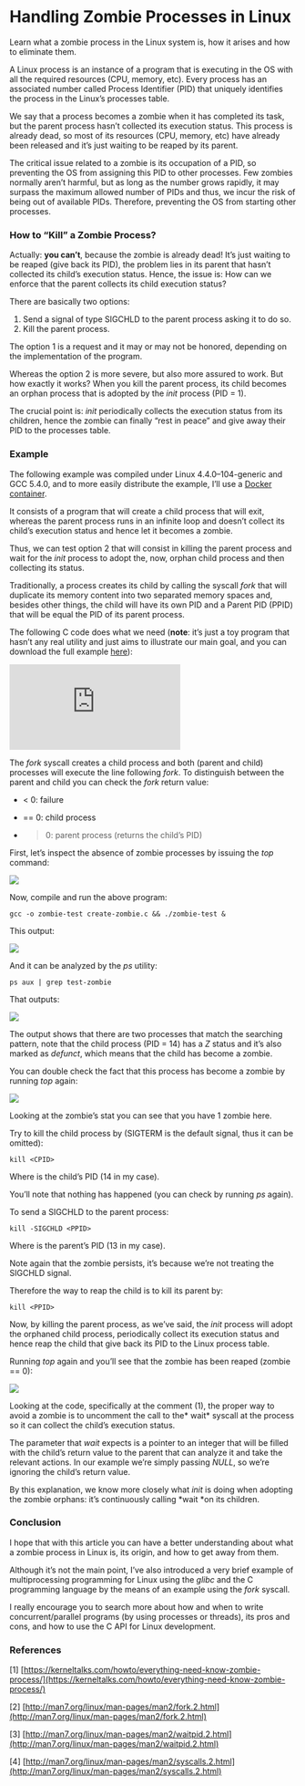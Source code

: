 
# Handling Zombie Processes in Linux

Learn what a zombie process in the Linux system is, how it arises and how to eliminate them.

A Linux process is an instance of a program that is executing in the OS with all the required resources (CPU, memory, etc). Every process has an associated number called Process Identifier (PID) that uniquely identifies the process in the Linux’s processes table.

We say that a process becomes a zombie when it has completed its task, but the parent process hasn’t collected its execution status. This process is already dead, so most of its resources (CPU, memory, etc) have already been released and it’s just waiting to be reaped by its parent.

The critical issue related to a zombie is its occupation of a PID, so preventing the OS from assigning this PID to other processes. Few zombies normally aren’t harmful, but as long as the number grows rapidly, it may surpass the maximum allowed number of PIDs and thus, we incur the risk of being out of available PIDs. Therefore, preventing the OS from starting other processes.

### How to “Kill” a Zombie Process?

Actually: **you can’t**, because the zombie is already dead! It’s just waiting to be reaped (give back its PID), the problem lies in its parent that hasn’t collected its child’s execution status. Hence, the issue is: How can we enforce that the parent collects its child execution status?

There are basically two options:

1. Send a signal of type SIGCHLD to the parent process asking it to do so.
2. Kill the parent process.

The option 1 is a request and it may or may not be honored, depending on the implementation of the program.

Whereas the option 2 is more severe, but also more assured to work. But how exactly it works? When you kill the parent process, its child becomes an orphan process that is adopted by the *init* process (PID = 1).

The crucial point is: *init* periodically collects the execution status from its children, hence the zombie can finally “rest in peace” and give away their PID to the processes table.

### Example

The following example was compiled under Linux 4.4.0–104-generic and GCC 5.4.0, and to more easily distribute the example, I’ll use a [Docker container](https://medium.com/@varago.rafael/a-quick-introduction-to-docker-47fb914e3105).

It consists of a program that will create a child process that will exit, whereas the parent process runs in an infinite loop and doesn’t collect its child’s execution status and hence let it becomes a zombie.

Thus, we can test option 2 that will consist in killing the parent process and wait for the *init* process to adopt the, now, orphan child process and then collecting its status.

Traditionally, a process creates its child by calling the syscall *fork* that will duplicate its memory content into two separated memory spaces and, besides other things, the child will have its own PID and a Parent PID (PPID) that will be equal the PID of its parent process.

The following C code does what we need (**note**: it’s just a toy program that hasn’t any real utility and just aims to illustrate our main goal, and you can download the full example [here](https://github.com/rvarago/handling-zombie-processes-linux)):

<iframe src="https://medium.com/media/e898dab8fb58e89ba5ca6a1a8fa91df7" frameborder=0></iframe>

The *fork* syscall creates a child process and both (parent and child) processes will execute the line following *fork*. To distinguish between the parent and child you can check the *fork* return value:

* < 0: failure

* == 0: child process

* > 0: parent process (returns the child’s PID)

First, let’s inspect the absence of zombie processes by issuing the *top* command:

![](https://cdn-images-1.medium.com/max/2000/1*avVbad8dGjBUB4dd9VSNuQ.png)

Now, compile and run the above program:

    gcc -o zombie-test create-zombie.c && ./zombie-test &

This output:

![](https://cdn-images-1.medium.com/max/2000/1*LblZ6vU_l8akwLec3keoqQ.png)

And it can be analyzed by the *ps* utility:

    ps aux | grep test-zombie

That outputs:

![](https://cdn-images-1.medium.com/max/2000/1*yo-Dn_nu6XT_-28MK_vbOg.png)

The output shows that there are two processes that match the searching pattern, note that the child process (PID = 14) has a *Z* status and it’s also marked as *defunct*, which means that the child has become a zombie.

You can double check the fact that this process has become a zombie by running *top* again:

![](https://cdn-images-1.medium.com/max/2000/1*e6kNuVNPwre9DX0d_u9ulg.png)

Looking at the zombie’s stat you can see that you have 1 zombie here.

Try to kill the child process by (SIGTERM is the default signal, thus it can be omitted):

    kill <CPID>

Where <CPID> is the child’s PID (14 in my case).

You’ll note that nothing has happened (you can check by running *ps* again).

To send a SIGCHLD to the parent process:

    kill -SIGCHLD <PPID>

Where *<PPID>* is the parent’s PID (13 in my case).

Note again that the zombie persists, it’s because we’re not treating the SIGCHLD signal.

Therefore the way to reap the child is to kill its parent by:

    kill <PPID>

Now, by killing the parent process, as we’ve said, the *init* process will adopt the orphaned child process, periodically collect its execution status and hence reap the child that give back its PID to the Linux process table.

Running *top* again and you’ll see that the zombie has been reaped (zombie == 0):

![](https://cdn-images-1.medium.com/max/2000/1*MDOGKPeo6laqZpK0K1MSGA.png)

Looking at the code, specifically at the comment (1), the proper way to avoid a zombie is to uncomment the call to the* wait* syscall at the process so it can collect the child’s execution status.

The parameter that *wait* expects is a pointer to an integer that will be filled with the child’s return value to the parent that can analyze it and take the relevant actions. In our example we’re simply passing *NULL*, so we’re ignoring the child’s return value.

By this explanation, we know more closely what *init* is doing when adopting the zombie orphans: it’s continuously calling *wait *on its children.

### Conclusion

I hope that with this article you can have a better understanding about what a zombie process in Linux is, its origin, and how to get away from them.

Although it’s not the main point, I’ve also introduced a very brief example of multiprocessing programming for Linux using the *glibc* and the C programming language by the means of an example using the *fork* syscall.

I really encourage you to search more about how and when to write concurrent/parallel programs (by using processes or threads), its pros and cons, and how to use the C API for Linux development.

### References

[1] [https://kerneltalks.com/howto/everything-need-know-zombie-process/](https://kerneltalks.com/howto/everything-need-know-zombie-process/)

[2] [http://man7.org/linux/man-pages/man2/fork.2.html](http://man7.org/linux/man-pages/man2/fork.2.html)

[3] [http://man7.org/linux/man-pages/man2/waitpid.2.html](http://man7.org/linux/man-pages/man2/waitpid.2.html)

[4] [http://man7.org/linux/man-pages/man2/syscalls.2.html](http://man7.org/linux/man-pages/man2/syscalls.2.html)
